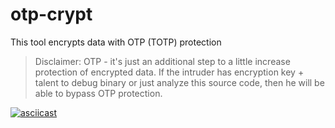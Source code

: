 # otp-crypt

This tool encrypts data with OTP (TOTP) protection

> Disclaimer: OTP - it's just an additional step to a little increase protection of encrypted data. If the intruder has encryption key + talent to debug binary or just analyze this source code, then he will be able to bypass OTP protection.

[![asciicast](https://asciinema.org/a/f514MxmRMKrCkobOB4t1SfWZ6.svg)](https://asciinema.org/a/f514MxmRMKrCkobOB4t1SfWZ6)
